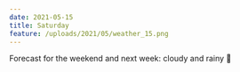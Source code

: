 ```yaml
---
date: 2021-05-15
title: Saturday
feature: /uploads/2021/05/weather_15.png
---
```


Forecast for the weekend and next week: cloudy and rainy 🙈
